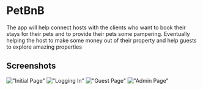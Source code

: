 # PetBnB

The app will help connect hosts with the clients who want to book their stays for their pets and to provide their pets some pampering. Eventually helping the host to make some money out of their property and help guests to explore amazing properties

## Screenshots
!["Initial Page"](/react-front-end/public/screenshots/Screenshot1.png)
!["Logging In"](/react-front-end/public/screenshots/Screenshot2.png)
!["Guest Page"](/react-front-end/public/screenshots/Screenshot3.png)
!["Admin Page"](/react-front-end/public/screenshots/Screenshot4.png)

